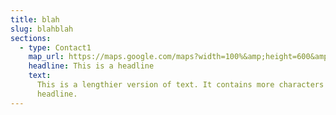 ```yaml
---
title: blah
slug: blahblah
sections:
  - type: Contact1
    map_url: https://maps.google.com/maps?width=100%&amp;height=600&amp;hl=en&amp;q=%C4%B0zmir+(My%20Business%20Name)&amp;ie=UTF8&amp;t=&amp;z=14&amp;iwloc=B&amp;output=embed
    headline: This is a headline
    text:
      This is a lengthier version of text. It contains more characters than the
      headline.
---
```

